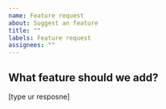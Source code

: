 ```yaml
---
name: Feature request
about: Suggest an feature
title: ""
labels: Feature request
assignees: ""
---
```


## What feature should we add?

[type ur resposne]
